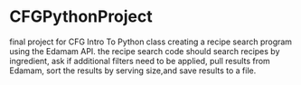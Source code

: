 # CFGPythonProject
final project for CFG Intro To Python class
creating a recipe search program using the Edamam API.
the recipe search code should search recipes by ingredient,
ask if additional filters need to be applied, pull results
from Edamam, sort the results by serving size,and
save results to a file. 
